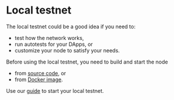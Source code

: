 # Local testnet

The local testnet could be a good idea if you need to:

- test how the network works,
- run autotests for your DApps, or
- customize your node to satisfy your needs.

Before using the local testnet, you need to build and start the node

- from [source code](../build-and-start-a-node/03-startingTpNode_source.md), or 
- from [Docker image](../build-and-start-a-node/02-startingTpNode_docker.md).

Use our [guide](./03-testnet-start.md) to start your local testnet.
